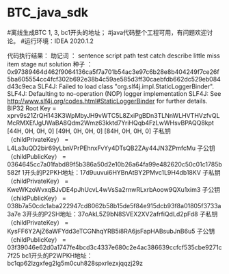 # BTC_java_sdk
#离线生成BTC 1, 3, bc1开头的地址；
#java代码整个工程可用，有问题欢迎讨论。
#运行环境：IDEA 2020.1.2

代码执行结果：
助记词 ： sentence script path test catch describe little miss item stage nut solution
种子 ：0x97389464d462f9064136ca5f7a701b54ac3e97c6b28e8b404249f7ce26f5ba605554cc4fcf302b692e38b4c59ae585d3ff30caebfdb662dc529eb084d43c9eca
SLF4J: Failed to load class "org.slf4j.impl.StaticLoggerBinder".
SLF4J: Defaulting to no-operation (NOP) logger implementation
SLF4J: See http://www.slf4j.org/codes.html#StaticLoggerBinder for further details.
BIP32 Root Key = xprv9s21ZrQH143K3WpMbyJH9vWTC5L8ZxiPgBDn3TLNnWLHVTHVzfvQLMcRMXEfJgUWaBA8Qdm2Wmz63kktd7YriHQqb4FzLwWHsvBPAQQ8kpt
[44H, 0H, 0H, 0]
[49H, 0H, 0H, 0]
[84H, 0H, 0H, 0]
子私钥（childPrivateKey） = L4La3uQD2bir69yLbnVPrPEhnxFvYy4DTsQB2ZAy44JN3ZPmfcMu
子公钥（childPublicKey） = 0364645cc7a01fabd89f5b386a50d2e10b26a64fa99e482620c50c01c1785b582f
1开头的P2PKH地址：17d9uuvui6HYBnAtBY2PMvc1L9H4db18KV
子私钥（childPrivateKey） = KweWKzoWvxqBJvDE4pJhUcvL4wVsSa2rnwRLxrbAoow9QXu1xim3
子公钥（childPublicKey） = 038b7a50cdc1aba222947cd8062b58b15de5f84e915dcb93f8a01805f3733a3a7e
3开头的P2SH地址：37oAkL5Z9bN8SVEX2XV2afrfiQdLd2pFd8
子私钥（childPrivateKey） = KysFF6Y2AjZ6aWFYdd3eTCGNhqYRB5i8RA6jsFapHABsubJnB6u5
子公钥（childPublicKey） = 03f39046e62d0a1747fe4bcd3c4337e680c2e4ac386639ccfcf535cbe9271c7f25
bc1开头的P2WPKH地址：bc1qp62lzgxfeg2lg5m0cuh828spxrlezxjqqzj29z

